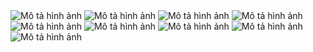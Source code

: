 <!DOCTYPE html>
<html lang="en">
<head>
    <meta charset="UTF-8">
    <meta name="viewport" content="width=device-width, initial-scale=1.0">
    <title>Shopping Website</title>
</head>
<body>
    <div class="remede">
        <div class="content">
            <img src="https://github.com/duchuyvo0368/shopping_website/blob/master/demo/1.png" alt="Mô tả hình ảnh">
          <img src="https://github.com/duchuyvo0368/shopping_website/blob/master/demo/2.png" alt="Mô tả hình ảnh">
          <img src="https://github.com/duchuyvo0368/shopping_website/blob/master/demo/3.png" alt="Mô tả hình ảnh">
          <img src="(https://github.com/duchuyvo0368/shopping_website/blob/master/demo/4.png" alt="Mô tả hình ảnh">
          <img src="https://github.com/duchuyvo0368/shopping_website/blob/master/demo/5.png" alt="Mô tả hình ảnh">
          <img src="https://github.com/duchuyvo0368/shopping_website/blob/master/demo/6.png" alt="Mô tả hình ảnh">
          <img src="https://github.com/duchuyvo0368/shopping_website/blob/master/demo/7.png" alt="Mô tả hình ảnh">
          <img src="https://github.com/duchuyvo0368/shopping_website/blob/master/demo/8.png" alt="Mô tả hình ảnh">
          <img src="https://github.com/duchuyvo0368/shopping_website/blob/master/demo/9.png" alt="Mô tả hình ảnh">
        </div>
    </div>
</body>
</html>
